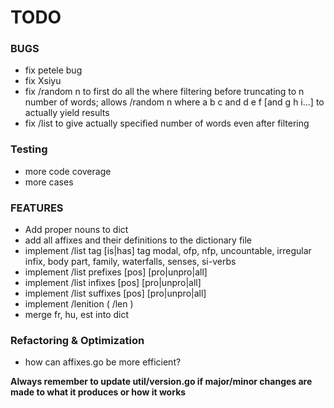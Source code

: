 # TODO

### BUGS

- fix petele bug
- fix Xsiyu
- fix /random n to first do all the where filtering before truncating 
  to n number of words;
  allows /random n where a b c and d e f [and g h i...]
  to actually yield results
- fix /list to give actually specified number of words even after filtering

### Testing

- more code coverage
- more cases

### FEATURES

- Add proper nouns to dict
- add all affixes and their definitions to the dictionary file
- implement /list tag [is|has] tag
  modal, ofp, nfp, uncountable, irregular infix, body part, family,
  waterfalls, senses, si-verbs
- implement /list prefixes [pos] [pro|unpro|all]
- implement /list infixes [pos] [pro|unpro|all]
- implement /list suffixes [pos] [pro|unpro|all]
- implement /lenition ( /len )
- merge fr, hu, est into dict

### Refactoring & Optimization

- how can affixes.go be more efficient?

**Always remember to update util/version.go if major/minor changes are made to what it produces or how it works**

